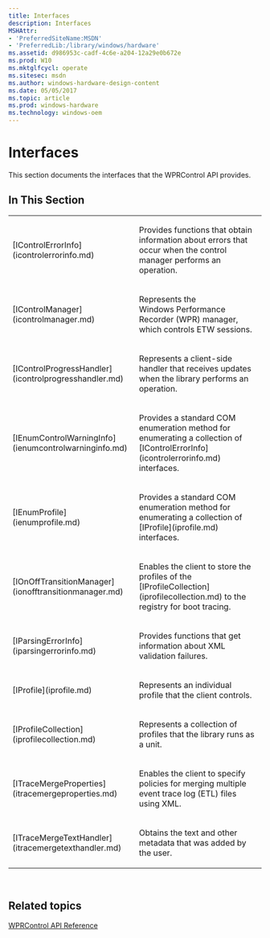 ```yaml
---
title: Interfaces
description: Interfaces
MSHAttr:
- 'PreferredSiteName:MSDN'
- 'PreferredLib:/library/windows/hardware'
ms.assetid: d986953c-cadf-4c6e-a204-12a29e0b672e
ms.prod: W10
ms.mktglfcycl: operate
ms.sitesec: msdn
ms.author: windows-hardware-design-content
ms.date: 05/05/2017
ms.topic: article
ms.prod: windows-hardware
ms.technology: windows-oem
---
```


# Interfaces


This section documents the interfaces that the WPRControl API provides.

## In This Section


<table>
<colgroup>
<col width="50%" />
<col width="50%" />
</colgroup>
<tbody>
<tr class="odd">
<td><p>[IControlErrorInfo](icontrolerrorinfo.md)</p></td>
<td><p>Provides functions that obtain information about errors that occur when the control manager performs an operation.</p></td>
</tr>
<tr class="even">
<td><p>[IControlManager](icontrolmanager.md)</p></td>
<td><p>Represents the Windows Performance Recorder (WPR) manager, which controls ETW sessions.</p></td>
</tr>
<tr class="odd">
<td><p>[IControlProgressHandler](icontrolprogresshandler.md)</p></td>
<td><p>Represents a client-side handler that receives updates when the library performs an operation.</p></td>
</tr>
<tr class="even">
<td><p>[IEnumControlWarningInfo](ienumcontrolwarninginfo.md)</p></td>
<td><p>Provides a standard COM enumeration method for enumerating a collection of [IControlErrorInfo](icontrolerrorinfo.md) interfaces.</p></td>
</tr>
<tr class="odd">
<td><p>[IEnumProfile](ienumprofile.md)</p></td>
<td><p>Provides a standard COM enumeration method for enumerating a collection of [IProfile](iprofile.md) interfaces.</p></td>
</tr>
<tr class="even">
<td><p>[IOnOffTransitionManager](ionofftransitionmanager.md)</p></td>
<td><p>Enables the client to store the profiles of the [IProfileCollection](iprofilecollection.md) to the registry for boot tracing.</p></td>
</tr>
<tr class="odd">
<td><p>[IParsingErrorInfo](iparsingerrorinfo.md)</p></td>
<td><p>Provides functions that get information about XML validation failures.</p></td>
</tr>
<tr class="even">
<td><p>[IProfile](iprofile.md)</p></td>
<td><p>Represents an individual profile that the client controls.</p></td>
</tr>
<tr class="odd">
<td><p>[IProfileCollection](iprofilecollection.md)</p></td>
<td><p>Represents a collection of profiles that the library runs as a unit.</p></td>
</tr>
<tr class="even">
<td><p>[ITraceMergeProperties](itracemergeproperties.md)</p></td>
<td><p>Enables the client to specify policies for merging multiple event trace log (ETL) files using XML.</p></td>
</tr>
<tr class="odd">
<td><p>[ITraceMergeTextHandler](itracemergetexthandler.md)</p></td>
<td><p>Obtains the text and other metadata that was added by the user.</p></td>
</tr>
</tbody>
</table>

 

## Related topics


[WPRControl API Reference](wprcontrol-api-reference.md)

 

 







